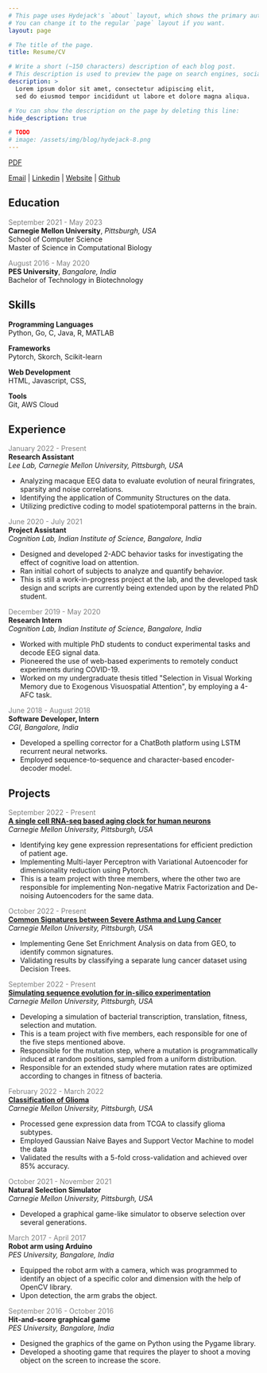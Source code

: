 ```yaml
---
# This page uses Hydejack's `about` layout, which shows the primary author's picture and about text at the top.
# You can change it to the regular `page` layout if you want.
layout: page

# The title of the page.
title: Resume/CV

# Write a short (~150 characters) description of each blog post.
# This description is used to preview the page on search engines, social media, etc.
description: >
  Lorem ipsum dolor sit amet, consectetur adipiscing elit,
  sed do eiusmod tempor incididunt ut labore et dolore magna aliqua.

# You can show the description on the page by deleting this line:
hide_description: true

# TODO
# image: /assets/img/blog/hydejack-8.png
---
```


[PDF](../assets/Resume.pdf)

[Email](mailto:mirudhula.tm@gmail.com) |
<a href="https://www.linkedin.com/in/mirudhula/" target="_blank">Linkedin</a> |
<a href="https://mirudhula-m.github.io" target="_blank">Website</a> |
<a href="https://github.com/Mirudhula-m" target="_blank">Github</a>




## **Education** 

<span style="color:gray">September 2021 - May 2023</span><br>
**Carnegie Mellon University**, *Pittsburgh, USA*
<br>School of Computer Science
<br>Master of Science in Computational Biology

<span style="color:gray">August 2016 - May 2020</span><br>
**PES University**, *Bangalore, India*
<br>Bachelor of Technology in Biotechnology


## **Skills**

**Programming Languages**
<br>Python, Go, C, Java, R, MATLAB

**Frameworks**
<br>Pytorch, Skorch, Scikit-learn

**Web Development**
<br>HTML, Javascript, CSS, 

**Tools**
<br>Git, AWS Cloud


## **Experience**

<span style="color:gray">January 2022 - Present</span><br>
**Research Assistant**<br>
*Lee Lab, Carnegie Mellon University, Pittsburgh, USA*

* Analyzing macaque EEG data to evaluate evolution of neural firingrates, sparsity and noise correlations.
* Identifying the application of Community Structures on the data.
* Utilizing predictive coding to model spatiotemporal patterns in the brain.


<span style="color:gray">June 2020 - July 2021</span><br>
**Project Assistant**<br>
*Cognition Lab, Indian Institute of Science, Bangalore, India*

* Designed and developed 2-ADC behavior tasks for investigating the effect of cognitive load on attention.
* Ran initial cohort of subjects to analyze and quantify behavior.
* This is still a work-in-progress project at the lab, and the developed task design and scripts are currently being extended upon by the related PhD student.


<span style="color:gray">December 2019 - May 2020</span><br>
**Research Intern**<br>
*Cognition Lab, Indian Institute of Science, Bangalore, India*

* Worked with multiple PhD students to conduct experimental tasks and decode EEG signal data.
* Pioneered the use of web-based experiments to remotely conduct experiments during COVID-19.
* Worked on my undergraduate thesis titled "Selection in Visual Working Memory due to Exogenous Visuospatial Attention", by employing a 4-AFC task.


<span style="color:gray">June 2018 - August 2018</span><br>
**Software Developer, Intern**<br>
*CGI, Bangalore, India*

* Developed a spelling corrector for a ChatBoth platform using LSTM recurrent neural networks.
* Employed sequence-to-sequence and character-based encoder-decoder model.


## **Projects**

<span style="color:gray">September 2022 - Present</span><br>
**[A single cell RNA-seq based aging clock for human neurons](../assets/project_reports/predict_age_report.pdf)**<br>
*Carnegie Mellon University, Pittsburgh, USA*

* Identifying key gene expression representations for efficient prediction of patient age.
* Implementing Multi-layer Perceptron with Variational Autoencoder for dimensionality reduction using Pytorch.
* This is a team project with three members, where the other two are responsible for implementing Non-negative Matrix Factorization and De-noising Autoencoders for the same data.


<span style="color:gray">October 2022 - Present</span><br>
**[Common Signatures between Severe Asthma and Lung Cancer](../assets/project_reports/signatures.pdf)**<br>
*Carnegie Mellon University, Pittsburgh, USA*

* Implementing Gene Set Enrichment Analysis on data from GEO, to identify common signatures.
* Validating results by classifying a separate lung cancer dataset using Decision Trees.

<span style="color:gray">September 2022 - Present</span><br>
**[Simulating sequence evolution for in-silico experimentation](../assets/project_reports/simulations.pdf)**<br>
*Carnegie Mellon University, Pittsburgh, USA*

* Developing a simulation of bacterial transcription, translation, fitness, selection and mutation.
* This is a team project with five members, each responsible for one of the five steps mentioned above.
* Responsible for the mutation step, where a mutation is programmatically induced at random positions, sampled from a uniform distribution.
* Responsible for an extended study where mutation rates are optimized according to changes in fitness of bacteria.


<span style="color:gray">February 2022 - March 2022</span><br>
**[Classification of Glioma](../assets/project_reports/glioma.pdf)**<br>
*Carnegie Mellon University, Pittsburgh, USA*

* Processed gene expression data from TCGA to classify glioma subtypes.
* Employed Gaussian Naive Bayes and Support Vector Machine to model the data
* Validated the results with a 5-fold cross-validation and achieved over 85% accuracy.


<span style="color:gray">October 2021 - November 2021</span><br>
**Natural Selection Simulator**<br>
*Carnegie Mellon University, Pittsburgh, USA*

* Developed a graphical game-like simulator to observe selection over several generations.

<span style="color:gray">March 2017 - April 2017</span><br>
**Robot arm using Arduino**<br>
*PES University, Bangalore, India*

* Equipped the robot arm with a camera, which was programmed to identify an object of a specific color and dimension with the help of OpenCV library. 
* Upon detection, the arm grabs the object.


<span style="color:gray">September 2016 - October 2016</span><br>
**Hit-and-score graphical game**<br>
*PES University, Bangalore, India*

* Designed the graphics of the game on Python using the Pygame library.
* Developed a shooting game that requires the player to shoot a moving object on the screen to increase the score.


















